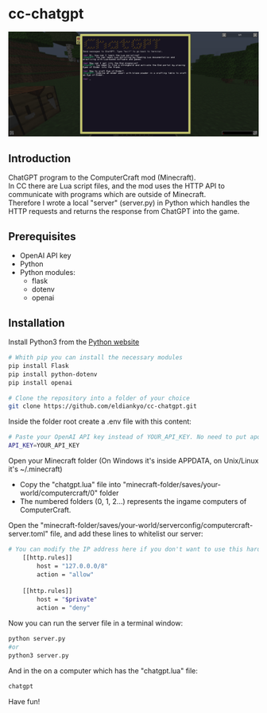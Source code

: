 # cc-chatgpt

![Cover Image](./cover.png)

## Introduction
  
ChatGPT program to the ComputerCraft mod (Minecraft).  
In CC there are Lua script files, and the mod uses the HTTP API to communicate with programs which are outside of Minecraft.  
Therefore I wrote a local "server" (server.py) in Python which handles the HTTP requests and returns the response from ChatGPT into the game.
  
## Prerequisites
  
- OpenAI API key
- Python
- Python modules:
  - flask
  - dotenv
  - openai
  
## Installation
  
Install Python3 from the [Python website](https://www.python.org/)
  
```bash
# Whith pip you can install the necessary modules
pip install Flask
pip install python-dotenv
pip install openai
```
  
```bash
# Clone the repository into a folder of your choice
git clone https://github.com/eldiankyo/cc-chatgpt.git
```
  
Inside the folder root create a .env file with this content:

```bash
# Paste your OpenAI API key instead of YOUR_API_KEY. No need to put apostrofes or any symboles around.
API_KEY=YOUR_API_KEY
```
Open your Minecraft folder (On Windows it's inside APPDATA, on Unix/Linux it's ~/.minecraft)
- Copy the "chatgpt.lua" file into "minecraft-folder/saves/your-world/computercraft/0" folder
- The numbered folders (0, 1, 2...) represents the ingame computers of ComputerCraft.
  
Open the "minecraft-folder/saves/your-world/serverconfig/computercraft-server.toml" file, and add these lines to whitelist our server:
  
```bash
# You can modify the IP address here if you don't want to use this hard coded one, but then don't forget to modify the one in the "server.py" file too!
	[[http.rules]]
		host = "127.0.0.0/8"
		action = "allow"

	[[http.rules]]
		host = "$private"
		action = "deny"
```

Now you can run the server file in a terminal window:
```bash
python server.py
#or
python3 server.py
```

And in the on a computer which has the "chatgpt.lua" file:
```bash
chatgpt
```

Have fun!
